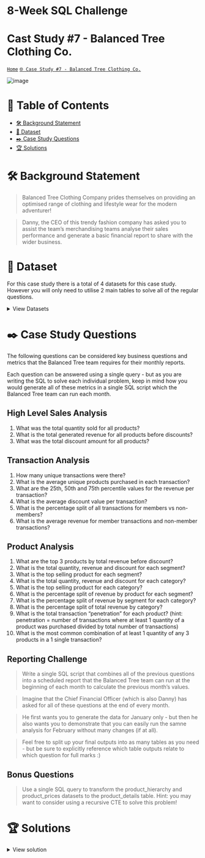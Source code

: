 # 8-Week SQL Challenge 
# Cast Study #7 - Balanced Tree Clothing Co.

[```Home```](https://github.com/adunoluwa1/SQL-8-Weeks-Challenge) [```🌐 Case Study #7 - Balanced Tree Clothing Co.```](https://8weeksqlchallenge.com/case-study-7/)

![image](https://user-images.githubusercontent.com/99233674/199073414-24c4102f-8f01-47bc-adfe-63ee20ad40cf.png)

# 📕 Table of Contents
- [🛠️ Background Statement](https://github.com/adunoluwa1/SQL-8-Weeks-Challenge/tree/main/Week_7#%EF%B8%8F-background-statement)
- [📂 Dataset](https://github.com/adunoluwa1/SQL-8-Weeks-Challenge/tree/main/Week_7#-dataset)
- [✒️ Case Study Questions](https://github.com/adunoluwa1/SQL-8-Weeks-Challenge/tree/main/Week_7#%EF%B8%8F-case-study-questions) 
- [🏆 Solutions](https://github.com/adunoluwa1/SQL-8-Weeks-Challenge/tree/main/Week_7#-solutions)

# 🛠️ Background Statement
> Balanced Tree Clothing Company prides themselves on providing an optimised range of clothing and lifestyle wear for the modern adventurer!

> Danny, the CEO of this trendy fashion company has asked you to assist the team’s merchandising teams analyse their sales performance and generate a basic financial report to share with the wider business.

# 📂 Dataset
For this case study there is a total of 4 datasets for this case study. However you will only need to utilise 2 main tables to solve all of the regular questions.

<details><summary>View Datasets</summary>
  <p>

- Product Details
  <details><summary>View table</summary>
    <p>
  
  ```
  |product_id | price   |   product_name                    |category_id |segment_id |style_id|	category_name|  segment_name| style_name         |
  |-----------|---------|-----------------------------------|------------|-----------|--------|--------------|--------------|--------------------|
  |c4a632     | 13      |   Navy Oversized Jeans - Womens   |1           |3          |7       |  Womens      |      Jeans   | Navy Oversized     |    
  |e83aa3     | 32      |   Black Straight Jeans - Womens   |1           |3          |8       |  Womens      |      Jeans   | Black Straight     |    
  |e31d39     | 10      |   Cream Relaxed Jeans - Womens    |1           |3          |9       |  Womens      |      Jeans   | Cream Relaxed      |
  |d5e9a6     | 23      |   Khaki Suit Jacket - Womens      |1           |4          |10      |  Womens      |      Jacket  | Khaki Suit         |
  |72f5d4     | 19      |   Indigo Rain Jacket - Womens     |1           |4          |11      |  Womens      |      Jacket  | Indigo Rain        |
  |9ec847     | 54      |   Grey Fashion Jacket - Womens    |1           |4          |12      |  Womens      |      Jacket  | Grey Fashion       |
  |5d267b     | 40      |   White Tee Shirt - Mens          |2           |5          |13      |  Mens        |      Shirt   | White Tee          |
  |c8d436     | 10      |   Teal Button Up Shirt - Mens     |2           |5          |14      |  Mens        |      Shirt   | Teal Button Up     |    
  |2a2353     | 57      |   Blue Polo Shirt - Mens          |2           |5          |15      |  Mens        |      Shirt   | Blue Polo          |
  |f084eb     | 36      |   Navy Solid Socks - Mens         |2           |6          |16      |  Mens        |      Socks   | Navy Solid         |
  |b9a74d     | 17      |   White Striped Socks - Mens      |2           |6          |17      |  Mens        |      Socks   | White Striped      |
  |2feb6b     | 29      |   Pink Fluro Polkadot Socks - Mens|2           |6          |18      |  Mens        |      Socks   | Pink Fluro Polkadot|       
  ```
    </p>
  </details>

- Product Sales

  <details><summary>View table</summary>
    <p>
  
    ```
  |prod_id |   qty  |   price   | discount  |   member  |   txn_id  |   start_txn_time              |
  |--------|--------|-----------|-----------|-----------|-----------|-------------------------------|
  |c4a632  |    4   |   13      |   17      |   t       |   54f307  |   2021-02-13 01:59:43.296     |
  |5d267b  |    4   |   40      |   17      |   t       |   54f307  |   2021-02-13 01:59:43.296     |
  |b9a74d  |    4   |   17      |   17      |   t       |   54f307  |   2021-02-13 01:59:43.296     |
  |2feb6b  |    2   |   29      |   17      |   t       |   54f307  |   2021-02-13 01:59:43.296     |
  |c4a632  |    5   |   13      |   21      |   t       |   26cc98  |   2021-01-19 01:39:00.3456    |
  |e31d39  |    2   |   10      |   21      |   t       |   26cc98  |   2021-01-19 01:39:00.3456    |
  |72f5d4  |    3   |   19      |   21      |   t       |   26cc98  |   2021-01-19 01:39:00.3456    |
  |2a2353  |    3   |   57      |   21      |   t       |   26cc98  |   2021-01-19 01:39:00.3456    |
  |f084eb  |    3   |   36      |   21      |   t       |   26cc98  |   2021-01-19 01:39:00.3456    |
  |c4a632  |    1   |   13      |   21      |   f       |   ef648d  |   2021-01-27 02:18:17.1648    |
    ```
    </p>
  </details>

- Product Hierarcy

  <details><summary>View table</summary>
    <p>
    
    ```
  |id   |parent_id|	 level_text	        |   level_name  |
  |-----|---------|---------------------|---------------|
  |1    |         |	 Womens             |   Category    |
  |2    |         |  Mens               |   Category    |
  |3    |   1     |	 Jeans              |   Segment     |
  |4    |   1     |	 Jacket             |   Segment     |
  |5    |   2     |	 Shirt              |   Segment     |
  |6    |   2     |	 Socks              |   Segment     |
  |7    |   3     |	 Navy Oversized     |   Style       |
  |8    |   3     |	 Black Straight     |   Style       |
  |9    |   3     |	 Cream Relaxed      |   Style       |
  |10   |   4     |	 Khaki Suit         |   Style       |
  |11   |   4     |	 Indigo Rain        |   Style       |
  |12   |   4     |	 Grey Fashion       |   Style       |
  |13   |   5     |	 White Tee          |   Style       |
  |14   |   5     |	 Teal Button Up     |   Style       |
  |15   |   5     |	 Blue Polo          |   Style       |
  |16   |   6     |	 Navy Solid         |   Style       |
  |17   |   6     |	 White Striped      |   Style       |
  |18   |   6     |	 Pink Fluro Polkadot|   Style       |
    ```
    </p>
  </details>

- Product Price

  <details><summary>View table</summary>
    <p>
  
    ```
    Product Price table
    ```
    </p>
  </details>
 
  </p>
</details>
  
  
# ✒️ Case Study Questions
The following questions can be considered key business questions and metrics that the Balanced Tree team requires for their monthly reports.

Each question can be answered using a single query - but as you are writing the SQL to solve each individual problem, keep in mind how you would generate all of these metrics in a single SQL script which the Balanced Tree team can run each month.

## High Level Sales Analysis
   1. What was the total quantity sold for all products?
   2. What is the total generated revenue for all products before discounts?
   3. What was the total discount amount for all products?

## Transaction Analysis
   1. How many unique transactions were there?
   2. What is the average unique products purchased in each transaction?
   3. What are the 25th, 50th and 75th percentile values for the revenue per transaction?
   4. What is the average discount value per transaction?
   5. What is the percentage split of all transactions for members vs non-members?
   6. What is the average revenue for member transactions and non-member transactions?
   
## Product Analysis
   1. What are the top 3 products by total revenue before discount?
   2. What is the total quantity, revenue and discount for each segment?
   3. What is the top selling product for each segment?
   4. What is the total quantity, revenue and discount for each category?
   5. What is the top selling product for each category?
   6. What is the percentage split of revenue by product for each segment?
   7. What is the percentage split of revenue by segment for each category?
   8. What is the percentage split of total revenue by category?
   9. What is the total transaction “penetration” for each product? (hint: penetration = number of transactions where at least 1 quantity of a product was purchased divided by total number of transactions)
   10. What is the most common combination of at least 1 quantity of any 3 products in a 1 single transaction?

## Reporting Challenge
  > Write a single SQL script that combines all of the previous questions into a scheduled report that the Balanced Tree team can run at the beginning of each month to calculate the previous month’s values.
  
  > Imagine that the Chief Financial Officer (which is also Danny) has asked for all of these questions at the end of every month.
  
  > He first wants you to generate the data for January only - but then he also wants you to demonstrate that you can easily run the samne analysis for February without many changes (if at all).
  
  > Feel free to split up your final outputs into as many tables as you need - but be sure to explicitly reference which table outputs relate to which question for full marks :)
   
## Bonus Questions
  > Use a single SQL query to transform the product_hierarchy and product_prices datasets to the product_details table. Hint: you may want to consider using a recursive CTE to solve this problem!


# 🏆 Solutions
  <details><summary>View solution</summary>
  <p>
  
#### High Level Sales Analysis

  1. What was the total quantity sold for all products?

```sql
          -- Window functions
            SELECT DISTINCT product_name, SUM(qty) OVER(PARTITION BY prod_id) AS quantity_sold
            FROM sales s
            LEFT JOIN product_details p
            ON s.prod_id = p.product_id
            ORDER BY quantity_sold DESC
        -- Group by
            SELECT product_name, SUM(qty) AS quantity_sold
            FROM sales s
            LEFT JOIN product_details p
            ON s.prod_id = p.product_id
            GROUP BY product_name
            ORDER BY quantity_sold DESC
        -- Correlated subqueries
            SELECT product_name,
                   (SELECT SUM(qty)
                    FROM sales s
                    WHERE p.product_id = s.prod_id) AS quantity_sold
            FROM product_details p
            ORDER BY quantity_sold DESC
```

  2. What is the total generated revenue for all products before discounts?
  
```sql
        -- Group By
            SELECT product_name, SUM(s.qty * s.price) AS revenue
            FROM sales s
            LEFT JOIN product_details p
            ON s.prod_id = p.product_id
            GROUP BY product_name
            ORDER BY revenue DESC
        
        -- Window functions
            SELECT DISTINCT product_name, SUM(s.qty * s.price) OVER(PARTITION BY prod_id) AS revenue
            FROM sales s
            LEFT JOIN product_details p
            ON s.prod_id = p.product_id
            ORDER BY revenue DESC
        -- Correlated Subqueries
            SELECT product_name, (SELECT SUM(s.qty * s.price)
                                  FROM sales s
                                  WHERE p.product_id = s.prod_id) AS revenue
            FROM product_details p
            ORDER BY revenue DESC 
            -- OFFSET 0 ROW
            -- FETCH NEXT 3 ROWS ONLY
```

  3. What was the total discount amount for all products?

```sql
        -- Group By
            SELECT product_name, CONVERT(DEC(10,2),SUM(s.qty * s.price * s.discount/100.0)) AS discount
            FROM sales s
            LEFT JOIN product_details p
            ON s.prod_id = p.product_id
            GROUP BY product_name
            ORDER BY discount DESC
        
        -- Window functions
            SELECT DISTINCT product_name, CAST(SUM(s.qty * s.price * s.discount/100.0) OVER(PARTITION BY prod_id) AS DEC(10,2)) AS discount
            FROM sales s
            LEFT JOIN product_details p
            ON s.prod_id = p.product_id
            ORDER BY discount DESC
        -- Correlated Subqueries
            SELECT product_name, (SELECT ROUND(SUM(s.qty * s.price * s.discount/100.0),2)
                                  FROM sales s
                                  WHERE p.product_id = s.prod_id) AS discount
            FROM product_details p
            ORDER BY discount DESC 
            -- OFFSET 0 ROW
            -- FETCH NEXT 3 ROWS ONLY
```

#### Transaction Analysis

  1. How many unique transactions were there?

```sql
            SELECT COUNT(DISTINCT txn_id) AS [# Unique Transactions]
            FROM sales
```

  2. What is the average unique products purchased in each transaction?

```sql
        -- Window functions   
            SELECT DISTINCT txn_id, CONVERT(DEC(10,2), AVG(qty * 1.0) OVER(PARTITION BY txn_id)) AS [Avg Qty of Unique Products per Transaction]
            FROM sales s
            ORDER BY [Avg Qty of Unique Products per Transaction] DESC
        --
    -- What are the 25th, 50th and 75th percentile values for the revenue per transaction?
        -- 25th
            -- Percent_Rank()
                SELECT *
                FROM
                    (SELECT txn_id, revenue, PERCENT_RANK() OVER(ORDER BY revenue) percentile_rank
                    FROM
                        (SELECT DISTINCT txn_id, CONVERT(DEC(10,2),SUM(price * qty * (1-discount/100.0)) OVER(PARTITION BY txn_id)) AS revenue
                        FROM sales) Q) S
                WHERE percentile_rank > 0.25 AND percentile_rank < 0.26
                
        -- Percentile_count() https://learn.microsoft.com/en-us/sql/t-sql/functions/percentile-cont-transact-sql?view=sql-server-ver16
                SELECT DISTINCT txn_id, 
                       CONVERT(DEC(10,4),PERCENTILE_CONT(.25)
                        WITHIN GROUP (ORDER BY revenue)
                        OVER(PARTITION BY txn_id)) percentile_25th,
                       CONVERT(DEC(10,4), PERCENTILE_CONT(.50)
                        WITHIN GROUP (ORDER BY revenue)
                        OVER(PARTITION BY txn_id)) percentile_50th,
                       CONVERT(DEC(10,4), PERCENTILE_CONT(.75)
                        WITHIN GROUP (ORDER BY revenue)
                        OVER(PARTITION BY txn_id)) percentile_50th
                FROM
                    (SELECT DISTINCT txn_id, CONVERT(DEC(10,2), (price * qty * (1-discount/100.0))) AS revenue
                    FROM sales) Q
                ORDER BY txn_id
```
  3. What is the average discount value per transaction?

```sql
            SELECT DISTINCT txn_id, CONVERT(DEC(10,4), AVG(discount) OVER(PARTITION BY txn_id)) AS [Avg Discount Value]
            FROM sales
            ORDER BY [Avg Discount Value] DESC
```

  4. What is the percentage split of all transactions for members vs non-members?

```sql
        -- Pivoting
            WITH memCTE AS
                -- Derived table
                    (SELECT *
                    FROM        
                        (SELECT COALESCE(member, 'total') member, COUNT(DISTINCT txn_id) AS txn
                        FROM sales
                        GROUP BY member  WITH ROLLUP) Q
                -- Pivoting
                    PIVOT(
                        SUM(txn)
                        FOR member
                        IN(
                            [t],
                            [f],
                            [total]
                        ) 
                    ) AS Pivot_table)

            SELECT 
            CONCAT(CONVERT(DEC(10,2), t * 100.0/total),'%') AS members,
            CONCAT(CONVERT(DEC(10,2), f * 100.0/total),'%') AS non_members
            FROM memCTE
        
        -- Group By
            SELECT member, CONCAT(CONVERT(DEC(10,2),#txns*100.0/total),'%') AS percentage
            FROM    
                (SELECT DISTINCT member, COUNT(DISTINCT txn_id) AS #txns, total
                FROM sales, (SELECT COUNT(DISTINCT txn_id) AS total FROM sales) s
                GROUP BY member, total) Q
       
        -- Window functions   
            SELECT member, CONCAT(CONVERT(DEC(10,2),#txns*100.0/total),'%') AS percentage
            FROM    
                (SELECT DISTINCT member, total, LAST_VALUE(Rank) 
                        OVER(PARTITION BY member ORDER BY Rank ROWS BETWEEN UNBOUNDED PRECEDING AND UNBOUNDED FOLLOWING) AS #txns
                FROM
                    (SELECT DISTINCT member, txn_id, DENSE_RANK() OVER(PARTITION BY member ORDER BY txn_id) AS Rank
                     FROM sales)r,
                    (SELECT COUNT(DISTINCT txn_id) AS total 
                     FROM sales) s
            ) Q
```
  5. What is the average revenue for member transactions and non-member transactions?

```sql
        -- Window functions            
            SELECT member, revenue/#txns AS Avg_revenue
            FROM    
                (SELECT DISTINCT s.member, SUM(price * qty * (1 - discount/100.0)) OVER(PARTITION BY s.member) AS revenue, #txns
                 FROM sales s
                 LEFT JOIN (SELECT member, COUNT(DISTINCT txn_id) as #txns
                         FROM sales
                         GROUP BY member) r
                 ON s.member = r.member) Q
            
        -- Group By
            SELECT member, SUM(qty * price * (1 - discount/100.0))/COUNT(DISTINCT txn_id) Avg_revenue
            FROM sales
            GROUP BY member
            ORDER BY member
```

#### Product Analysis

  1. What are the top 3 products by total revenue before discount?
  
  ```sql
        -- Group By
            SELECT TOP 3 product_name, SUM(qty * s.price) revenue
            FROM sales s
            LEFT JOIN product_details p
            ON s.prod_id = p.product_id
            GROUP BY product_name
            ORDER BY revenue DESC

        -- Alternatively    
            SELECT product_name, SUM(qty * s.price) revenue
            FROM sales s
            LEFT JOIN product_details p
            ON s.prod_id = p.product_id
            GROUP BY product_name
            ORDER BY revenue DESC
            OFFSET 0 ROWS
            FETCH NEXT 3 ROWS ONLY
        
        -- Correlated subqueries    
            SELECT TOP 3 product_name, 
            (SELECT SUM(qty * s.price) 
             FROM sales s
             WHERE s.prod_id = p.product_id) revenue
            FROM product_details p
            ORDER BY revenue DESC
        
        -- Window functions    
            SELECT DISTINCT TOP 3 product_name, 
            SUM(qty * s.price) OVER(PARTITION BY product_name) revenue
            FROM sales s
            LEFT JOIN product_details p
            ON s.prod_id = p.product_id
            ORDER BY revenue DESC
  ```

  2. What is the total quantity, revenue and discount for each segment?
  
  ```sql
            SELECT segment_name, SUM(qty) AS quantity, 
                   SUM(qty * s.price) AS revenue,
                   CONVERT(DEC(10,2), SUM(qty * s.price * DISCOUNT/100.0)) AS discount
            FROM sales s
            LEFT JOIN product_details p
            ON p.product_id = s.prod_id
            GROUP BY segment_name
  ```
  
  3. What is the top selling product for each segment?
  
  ```sql
        -- Group By
            SELECT segment_name, product_name, SUM(qty) as Quantity
            FROM sales s
            LEFT JOIN product_details p 
            ON p.product_id = s.prod_id
            GROUP BY segment_name, product_name, prod_id
            HAVING SUM(qty) =   (SELECT MAX(quantity) 
                                 FROM
                                     (SELECT segment_name, SUM(qty) quantity
                                      FROM sales s1
                                      LEFT JOIN product_details p1
                                      ON p1.product_id = s1.prod_id
                                      GROUP BY segment_name, product_name) Q
                                 WHERE Q.segment_name = p.segment_name)
            ORDER BY segment_name, Quantity DESC
            
        -- Window functions
            SELECT DISTINCT segment_name, 
                   FIRST_VALUE(product_name) OVER(PARTITION BY segment_name ORDER BY Quantity DESC) AS  product_name,
                   FIRST_VALUE(Quantity) OVER(PARTITION BY segment_name ORDER BY Quantity DESC) AS  Quantity
            FROM
                (SELECT DISTINCT segment_name, product_name, prod_id, SUM(qty) OVER(PARTITION BY segment_name, product_name)as Quantity
                FROM sales s
                LEFT JOIN product_details p 
                ON p.product_id = s.prod_id) Q
            ORDER BY segment_name, Quantity DESC
  ```

  4. What is the total quantity, revenue and discount for each category?
  
  ```sql
        -- Group By
            SELECT category_name, SUM(qty) Quantity,
                   convert(DEC(10,2),SUM(qty * s.price * (1 - discount/100.0))) AS Revenue,
                   convert(DEC(10,2),SUM(qty * s.price * discount/100.0)) AS Discount
            FROM sales s
            LEFT JOIN product_details p
            ON s.prod_id = p.product_id
            GROUP BY category_name
        
        -- Correlated Subqueries
            SELECT DISTINCT category_name,
                   (SELECT SUM(qty) FROM sales s1
                    LEFT JOIN product_details p1
                    ON s1.prod_id = p1.product_id
                    WHERE p.category_id = p1.category_id) Quantity,
                   (SELECT convert(DEC(10,2),SUM(qty * s2.price * (1 - discount/100.0))) FROM sales s2
                    LEFT JOIN product_details p2
                    ON s2.prod_id = p2.product_id
                    WHERE p.category_id = p2.category_id) Revenue,
                   (SELECT convert(DEC(10,2),SUM(qty * s3.price * discount/100.0)) FROM sales s3
                    LEFT JOIN product_details p3
                    ON s3.prod_id = p3.product_id
                    WHERE p.category_id = p3.category_id) Discount
            FROM product_details p
  ```
            
  5. What is the top selling product for each category?
  
  ```sql
        -- Group By x correlated subquery in having clause    
            SELECT category_name, product_name, SUM(qty) AS Quantity
            FROM sales s
            LEFT JOIN product_details p 
            ON p.product_id = s.prod_id
            GROUP BY category_name, product_name
            HAVING SUM(qty) = (SELECT MAX(Quantity)
                               FROM (SELECT category_name, SUM(qty) AS Quantity
                                      FROM sales s1
                                      LEFT JOIN product_details p1
                                      ON p1.product_id = s1.prod_id
                                      GROUP BY category_name, product_name) Q
                               WHERE Q.category_name = p.category_name)
            ORDER BY category_name, Quantity DESC

        -- Window functions
            SELECT DISTINCT category_name,
                   FIRST_VALUE(product_name) OVER(PARTITION BY category_name ORDER BY Quantity DESC) [Product Name],
                   LAST_VALUE(Quantity) OVER(PARTITION BY category_name ORDER BY Quantity 
                   ROWS BETWEEN UNBOUNDED PRECEDING AND UNBOUNDED FOLLOWING) [Quantity]
            FROM (SELECT DISTINCT category_name, product_name, SUM(qty) OVER(PARTITION BY category_name, product_name) Quantity
                  FROM sales s
                  LEFT JOIN product_details p 
                  ON p.product_id = s.prod_id) Q
  ```

  6. What is the percentage split of revenue by product for each segment?
  
  ```sql
        -- Pivoting (Not the answer to the question. I got carried away :))
            WITH pCTE AS
                -- Derived Table
                    (SELECT *
                    FROM     
                        (SELECT COALESCE(segment_name, 'Total') Segment,
                            CONVERT(DEC(10,2), SUM(qty * s.price * (1 - discount/100.0))) Revenue
                        FROM sales s
                        LEFT JOIN product_details p 
                        ON p.product_id = s.prod_id
                        GROUP BY segment_name WITH ROLLUP) Q
                -- Pivoting
                    PIVOT(
                        SUM(Revenue)
                        FOR [Segment]
                        IN(Jacket, Jeans, Shirt, Socks, Total)
                    ) AS Pivot_Table)

            SELECT 
                    CONVERT(DEC(10,2), Jacket * 100.0/ Total) Jacket,
                    CONVERT(DEC(10,2), Jeans * 100.0/ Total) Jeans,
                    CONVERT(DEC(10,2), Shirt * 100.0/ Total) Shirt,
                    CONVERT(DEC(10,2), Socks * 100.0/ Total) Socks
            FROM pCTE;
        
        -- Using Group By     
            SELECT Segment, Product, CONVERT(DEC(10,2),Revenue *100.0/Total) AS [Percentage]
            FROM                
                (SELECT DISTINCT segment_name Segment, product_name Product,
                        CONVERT(DEC(10,2), SUM(qty * s.price * (1 - discount/100.0)) OVER(PARTITION BY segment_name, product_name)) Revenue,
                        CONVERT(DEC(10,2), SUM(qty * s.price * (1 - discount/100.0)) OVER(PARTITION BY segment_name)) Total
                FROM sales s
                LEFT JOIN product_details p 
                ON p.product_id = s.prod_id) Q
            ORDER BY Segment, [Percentage] DESC

        -- Alternatively
            SELECT Segment, Product, Revenue, 
            CONVERT(DEC(10,2), Revenue * 100.0/(SELECT SUM(qty * s.price * (1 - discount/100.0)) 
                                                FROM sales s 
                                                LEFT JOIN product_details p 
                                                ON s.prod_id = p.product_id
                                                WHERE p.segment_name = q.Segment)) [Percentage]
            FROM     
               (SELECT COALESCE(segment_name, 'Total') Segment, COALESCE(product_name, 'Total') Product,
                   CONVERT(DEC(10,2), SUM(qty * s.price * (1 - discount/100.0))) Revenue
                FROM sales s
                LEFT JOIN product_details p 
                ON p.product_id = s.prod_id
                GROUP BY segment_name,product_name WITH ROLLUP) Q
  ```

  7. What is the percentage split of revenue by segment for each category?
  
  ```sql
        -- Pivoting
            WITH pCTE AS
                -- Derived Table
                    (SELECT *
                     FROM     
                        (SELECT COALESCE(category_name, 'Total') Category,
                                CONVERT(DEC(10,2), SUM(qty * s.price * (1 - discount/100.0))) Revenue
                         FROM sales s
                         LEFT JOIN product_details p 
                         ON p.product_id = s.prod_id
                         GROUP BY category_name WITH ROLLUP) Q
                -- Pivoting
                    PIVOT(
                        SUM(Revenue)
                        FOR [Category]
                        IN(Mens, Womens, Total)
                    ) AS Pivot_Table)
            -- 
            SELECT 
                CONCAT(CONVERT(DEC(10,2), Mens * 100.0/ Total),'%') Men,
                CONCAT(CONVERT(DEC(10,2), Womens * 100.0/ Total),'%') Women
            FROM pCTE;

        -- Using Window Functions     
            SELECT Category, Segment, Revenue, CONCAT(CONVERT(DEC(10,2),Revenue *100.0/Total),'%') AS [Percentage]
            FROM                
                (SELECT DISTINCT category_name Category, segment_name Segment,
                    CONVERT(DEC(10,2), SUM(qty * s.price * (1 - discount/100.0)) OVER(PARTITION BY category_name, segment_name)) Revenue,
                    CONVERT(DEC(10,2), SUM(qty * s.price * (1 - discount/100.0)) OVER(PARTITION BY category_name)) Total
                FROM sales s
                LEFT JOIN product_details p 
                ON p.product_id = s.prod_id) Q
            ORDER BY Category;

        -- Alternatively
            SELECT Category, Segment, Revenue, 
            CONVERT(DEC(10,2), Revenue *100.0/(SELECT SUM(qty * s.price * (1 - discount/100.0))
                                               FROM sales s
                                               LEFT JOIN product_details p
                                               ON s.prod_id = p.product_id
                                               WHERE Q.Category = p.category_name)) [Percentage]
            FROM
                (SELECT COALESCE(category_name, 'Total') Category, 
                    COALESCE(segment_name, 'Total') Segment, 
                    CONVERT(DEC(10,2), SUM(qty * s.price * (1 - discount/100.0))) Revenue
                 FROM sales s
                 LEFT JOIN product_details p 
                 ON p.product_id = s.prod_id
                 GROUP BY category_name, segment_name WITH ROLLUP) Q;
  ```
  
  8. What is the percentage split of total revenue by category?
  
  ```sql
        -- Pivoting
            WITH pCTE AS
                -- Derived Table
                    (SELECT *
                     FROM     
                        (SELECT COALESCE(category_name, 'Total') Category,
                                CONVERT(DEC(10,2), SUM(qty * s.price * (1 - discount/100.0))) Revenue
                         FROM sales s
                         LEFT JOIN product_details p 
                         ON p.product_id = s.prod_id
                         GROUP BY category_name WITH ROLLUP) Q
                -- Pivoting
                    PIVOT(
                        SUM(Revenue)
                        FOR [Category]
                        IN(Mens, Womens, Total)
                    ) AS Pivot_Table)
            -- 
            SELECT 
                CONCAT(CONVERT(DEC(10,2), Mens * 100.0/ Total),'%') Men,
                CONCAT(CONVERT(DEC(10,2), Womens * 100.0/ Total),'%') Women
            FROM pCTE;

        -- Using Group By     
            SELECT Category, Revenue, CONCAT(CONVERT(DEC(10,2),Revenue *100.0/Total),'%') AS [Percentage]
            FROM                
                (SELECT DISTINCT category_name Category,
                    CONVERT(DEC(10,2), SUM(qty * s.price * (1 - discount/100.0)) OVER(PARTITION BY category_name)) Revenue,
                    CONVERT(DEC(10,2), SUM(qty * s.price * (1 - discount/100.0)) OVER()) Total
                 FROM sales s
                 LEFT JOIN product_details p 
                 ON p.product_id = s.prod_id) Q;
  ```

  9. What is the total transaction “penetration” for each product? 
     - (hint: penetration = number of transactions where at least 1 quantity of a product was purchased divided by total number of transactions)
     
  ```sql
        SELECT Product, CONVERT(DEC(10,3), txns * 100.0/total)[Penetration]
        FROM    
            (SELECT product_name Product, COUNT(txn_id) AS txns, (SELECT COUNT(DISTINCT txn_id) FROM sales) total 
            FROM sales s
            LEFT JOIN product_details p 
            ON p.product_id = s.prod_id
            GROUP BY product_name) Q
        ORDER BY Penetration DESC
  ```
  
  10. What is the most common combination of at least 1 quantity of any 3 products in a 1 single transaction? **

#### Reporting Challenge
  
  ```sql
    -- Questions
        -- Write a single SQL script that combines all of the previous questions into a scheduled report that the 
        -- Balanced Tree team can run at the beginning of each month to calculate the previous month’s values.
        -- He first wants you to generate the data for January only -
        -- but then he also wants you to demonstrate that you can easily run the samne analysis for February without many changes (if at all).
    --
    -- Stored Procedure for Report 1
         CREATE OR ALTER PROCEDURE Report1 @month NVARCHAR(10), @member NVARCHAR(10) AS 
             WITH 
                 penetration AS
                  (SELECT Product, ID, CONCAT(CONVERT(DEC(10,3), txns * 100.0/total),'%') [Penetration]
                  FROM    
                     (SELECT product_name Product, prod_id ID, COUNT(txn_id) AS txns, (SELECT COUNT(DISTINCT txn_id) FROM sales) total 
                     FROM sales s
                     LEFT JOIN product_details p 
                     ON p.product_id = s.prod_id
                     WHERE DATENAME(MM,start_txn_time) = @month
                     AND member = @member
                     GROUP BY product_name, prod_id) Q),
                 percent_prod AS
                  (SELECT Segment, Product, CONCAT(CONVERT(DEC(10,2),Revenue *100.0/Total),'%') AS [Product Percentage]
                   FROM                
                     (SELECT DISTINCT segment_name Segment, product_name Product,
                             CONVERT(DEC(10,2), SUM(qty * s.price * (1 - discount/100.0)) OVER(PARTITION BY segment_name, product_name)) Revenue,
                             CONVERT(DEC(10,2), SUM(qty * s.price * (1 - discount/100.0)) OVER(PARTITION BY segment_name)) Total
                     FROM sales s
                     LEFT JOIN product_details p 
                     ON p.product_id = s.prod_id
                     WHERE DATENAME(MM,start_txn_time) = @month
                     AND member = @member) Q),
                 percent_segment AS
                  (SELECT Category, Segment, Revenue, CONCAT(CONVERT(DEC(10,2),Revenue *100.0/Total),'%') AS [Segment Percentage]
                  FROM                
                         (SELECT DISTINCT category_name Category, segment_name Segment,
                             CONVERT(DEC(10,2), SUM(qty * s.price * (1 - discount/100.0)) OVER(PARTITION BY category_name, segment_name)) Revenue,
                             CONVERT(DEC(10,2), SUM(qty * s.price * (1 - discount/100.0)) OVER(PARTITION BY category_name)) Total
                         FROM sales s
                         LEFT JOIN product_details p 
                         ON p.product_id = s.prod_id
                         WHERE DATENAME(MM,start_txn_time) = @month
                         AND member = @member) Q),
                 percent_category AS
                  (SELECT Category, Revenue, CONCAT(CONVERT(DEC(10,2),Revenue *100.0/Total),'%') AS [Category Percentage]
                  FROM                
                     (SELECT DISTINCT category_name Category,
                         CONVERT(DEC(10,2), SUM(qty * s.price * (1 - discount/100.0)) OVER(PARTITION BY category_name)) Revenue,
                         CONVERT(DEC(10,2), SUM(qty * s.price * (1 - discount/100.0)) OVER()) Total
                         FROM sales s
                         LEFT JOIN product_details p 
                         ON p.product_id = s.prod_id
                         WHERE DATENAME(MM,start_txn_time) = @month
                         AND member = @member) Q)
             --
             SELECT  DISTINCT category_name, [Category Percentage],
                             segment_name, [Segment Percentage], 
                             product_name, [Product Percentage], penetration,
                     SUM(qty) OVER(PARTITION BY prod_id) AS quantity_sold,
                     SUM(s.qty * s.price) OVER(PARTITION BY prod_id) AS revenue_before_discount,
                     CAST(SUM(s.qty * s.price * s.discount/100.0) OVER(PARTITION BY prod_id) AS DEC(10,2)) AS discount,
                     CAST(SUM(s.qty * s.price * (1- s.discount/100.0)) OVER(PARTITION BY prod_id) AS DEC(10,2)) AS revenue                       
             FROM sales s
             LEFT JOIN product_details d
                 ON d.product_id = s.prod_id
             LEFT JOIN penetration p
                 ON p.ID = s.prod_id
             LEFT JOIN percent_prod pp
                 ON pp.Product = p.Product
             LEFT JOIN percent_category pc
                 ON pc.Category = d.category_name
             LEFT JOIN percent_segment ps
                 ON ps.Category = d.category_name AND ps.Segment = d.segment_name
             WHERE DATENAME(MM,start_txn_time) = @month
              AND member = @member
             ORDER BY segment_name

         GO;
    --
    -- Stored procedure for Report 2
        
         CREATE OR ALTER PROCEDURE Report2 @month NVARCHAR(10)
         AS
             WITH 
                 Percentiles AS
                     (SELECT DISTINCT txn_id, 
                        CONVERT(DEC(10,4),PERCENTILE_CONT(.25)
                        WITHIN GROUP (ORDER BY revenue)
                        OVER(PARTITION BY txn_id)) percentile_25th,
                        CONVERT(DEC(10,4), PERCENTILE_CONT(.50)
                        WITHIN GROUP (ORDER BY revenue)
                        OVER(PARTITION BY txn_id)) percentile_50th,
                        CONVERT(DEC(10,4), PERCENTILE_CONT(.75)
                        WITHIN GROUP (ORDER BY revenue)
                        OVER(PARTITION BY txn_id)) percentile_75th
                     FROM
                         (SELECT DISTINCT txn_id, CONVERT(DEC(10,2), (price * qty * (1-discount/100.0))) AS revenue
                         FROM sales
                         WHERE DATENAME(MM,start_txn_time) = @month) Q),
                 Avg_discount AS
                     (SELECT DISTINCT txn_id, 
                      CONVERT(DEC(10,4), AVG(discount) OVER(PARTITION BY txn_id)) AS [Avg Discount Value]
                      FROM sales
                      WHERE DATENAME(MM,start_txn_time) = @month),
                 Unique_transactions AS
                     (SELECT COUNT(DISTINCT txn_id) AS [# Unique Transactions]
                      FROM sales
                      WHERE DATENAME(MM,start_txn_time) = @month),
                 Avg_Unique_Products AS
                     (SELECT DISTINCT txn_id, CONVERT(DEC(10,2), AVG(qty * 1.0) 
                      OVER(PARTITION BY txn_id)) AS [Avg Unique Products]
                      FROM sales s
                      WHERE DATENAME(MM,start_txn_time) = @month)
             --
             SELECT *
             FROM
                 (SELECT p.txn_id, percentile_25th, percentile_50th, percentile_75th, [Avg Discount Value],[Avg Unique Products] --[# Unique Transactions]
                  FROM Percentiles p
                  LEFT JOIN Avg_discount a
                  ON a.txn_id = p.txn_id
                  LEFT JOIN Avg_Unique_Products u
                  ON u.txn_id = p.txn_id) Q
        GO;   
    --
    EXEC Report1 @month = 'February', @member = 't'
    EXEC Report2 @month = 'February'
  ```
#### Bonus Challenge
  
  ```sql
    -- Use a single SQL query to transform the product_hierarchy and product_prices datasets to the product_details table.
    -- Hint: you may want to consider using a recursive CTE to solve this problem!

    SELECT DISTINCT 
           pp.product_id product_id, price,
           CONCAT_WS(' - ',r.level_text,ph.level_text) product_name,
           ph.id category_id, r.parent_id segment_id, r.id style_id,  
           ph.level_text category_name, h.level_text segment_name, 
           r.level_text style_name 
    FROM product_hierarchy r 
    LEFT JOIN product_hierarchy h 
    ON h.id = r.parent_id
    LEFT JOIN product_hierarchy ph 
    ON ph.id = h.parent_id
    LEFT JOIN product_prices pP
    ON pp.id = r.id
    WHERE ph.level_text IS NOT NULL

    SELECT * FROM product_details
  ```
  
  </p>
  </details>

